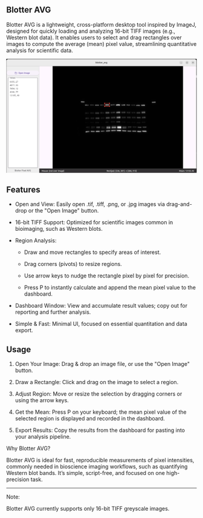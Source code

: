 ## Blotter AVG


Blotter AVG is a lightweight, cross-platform desktop tool inspired by ImageJ, designed for quickly loading and analyzing 16-bit TIFF images (e.g., Western blot data). It enables users to select and drag rectangles over images to compute the average (mean) pixel value, streamlining quantitative analysis for scientific data.

![Alt text](images/image.png "Blotter AVG screenshot of analysis of Western Blot data")

## Features

- Open and View: Easily open .tif, .tiff, .png, or .jpg images via drag-and-drop or the "Open Image" button.

- 16-bit TIFF Support: Optimized for scientific images common in bioimaging, such as Western blots.

- Region Analysis:
	- Draw and move rectangles to specify areas of interest.

	- Drag corners (pivots) to resize regions.

	- Use arrow keys to nudge the rectangle pixel by pixel for precision.

	- Press P to instantly calculate and append the mean pixel value to the dashboard.


- Dashboard Window: View and accumulate result values; copy out for reporting and further analysis.

- Simple & Fast: Minimal UI, focused on essential quantitation and data export.

## Usage

1. Open Your Image: Drag & drop an image file, or use the "Open Image" button.

2. Draw a Rectangle: Click and drag on the image to select a region.

3. Adjust Region: Move or resize the selection by dragging corners or using the arrow keys.

4. Get the Mean: Press P on your keyboard; the mean pixel value of the selected region is displayed and recorded in the dashboard.

5. Export Results: Copy the results from the dashboard for pasting into your analysis pipeline.

Why Blotter AVG?


Blotter AVG is ideal for fast, reproducible measurements of pixel intensities, commonly needed in bioscience imaging workflows, such as quantifying Western blot bands. It’s simple, script-free, and focused on one high-precision task.


---
Note:

Blotter AVG currently supports only 16-bit TIFF greyscale images.